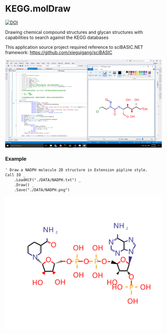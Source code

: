 # KEGG.molDraw

[![DOI](https://zenodo.org/badge/DOI/10.5281/zenodo.2532222.svg)](https://doi.org/10.5281/zenodo.2532222)

Drawing chemical compound structures and glycan structures with capabilities to search against the KEGG databases

This application source project required reference to sciBASIC.NET framework: https://github.com/xieguigang/sciBASIC

![](AppScreen.png)

### Example

```vbnet
' Draw a NADPH molecule 2D structure in Extension pipline style.
Call IO _
    .LoadKCF("./DATA/NADPH.txt") _
    .Draw() _
    .Save("./DATA/NADPH.png")
```

![](./DATA/NADPH.png)
